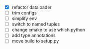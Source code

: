 - [x] refactor dataloader
- [ ] trim configs
- [ ] simplify env
- [ ] switch to named tuples
- [ ] change cmake to use which python
- [ ] add type annotations
- [ ] move build to setup.py